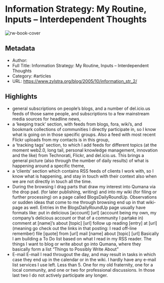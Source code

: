 # Information Strategy: My Routine, Inputs – Interdependent Thoughts

![rw-book-cover](https://readwise-assets.s3.amazonaws.com/static/images/article4.6bc1851654a0.png)

## Metadata
- Author: 
- Full Title: Information Strategy: My Routine, Inputs – Interdependent Thoughts
- Category: #articles
- URL: https://www.zylstra.org/blog/2005/10/information_str_2/

## Highlights
- general subscriptions on people’s blogs, and a number of del.icio.us feeds of those same people, and subscriptions to a few mainstream media sources for headline news,
- a ‘keeping track’ section, with feeds from blogs, fora, wiki’s, and bookmark collections of communities I directly participate in, so I know what is going on in those specific groups. Also a feed with most recent Flickr uploads from my contacts is in this group,
- a ‘tracking tags’ section, to which I add feeds for different topics (at the moment web2.0, long tail, personal knowledge management, innovation and the like) from Technorati, Flickr, and del.icio.us. This brings a general picture (also through the number of daily results) of what is happening around a specific theme,
- a ‘clients’ section which contains RSS feeds of clients I work with, so I know what is happening, and stay in touch with their context also when we are not directly in touch all the time.
- During the browsing I drag parts that draw my interest into Qumana via the drop pad. (for later publishing, writing) and into my wiki (for filing or further processing) on a page called BlogsDailyRoundUp. Observations or sudden ideas that come to me through browsing end up in that wiki-page as well. Entries in the BlogsDailyRoundUp page usually have formats like:
  put in delicious [account] [url] (account being my own, my company’s delicious account or that of a community I partake in)
  comment at [name]’s about [topic] [url]
  follow up reading [entry] at [url] (meaning go check out the links in that posting: I read off-line remember)
  file [quote] from [url]
  mail [name] about [topic] [url]
  Basically I am building a To Do list based on what I read in my RSS reader. The things I want to blog or write about go into Qumana, where they basically form a list “Things to Possibly Write About”
- E-mail
  E-mail I read througout the day, and may result in tasks in which case they end up in the calendar or in the wiki. I hardly have any e-mail list services I use left. Less than 5. One for my old fraternity, one for a local community, and one or two for professional discussions. In those last two I do not actively participate any longer.
